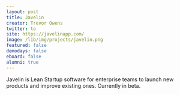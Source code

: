 ```yaml
---
layout: post
title: Javelin
creator: Trevor Owens
twitter: to
site: https://javelinapp.com/
image: /lib/img/projects/javelin.png
featured: false
demodays: false
eboard: false
alumni: true
---
```

Javelin is Lean Startup software for enterprise teams to launch new products and improve existing ones. Currently in beta.